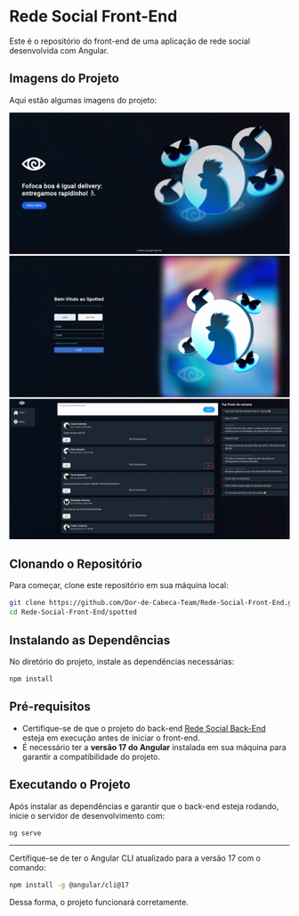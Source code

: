 # Rede Social Front-End

Este é o repositório do front-end de uma aplicação de rede social desenvolvida com Angular.

## Imagens do Projeto

Aqui estão algumas imagens do projeto:

![Tela de Login](spotted/imgDoProjeto/1.jpg)
![Feed de Notícias](spotted/imgDoProjeto/2.jpg)
![Perfil do Usuário](spotted/imgDoProjeto/3.jpg)

## Clonando o Repositório

Para começar, clone este repositório em sua máquina local:

```bash
git clone https://github.com/Dor-de-Cabeca-Team/Rede-Social-Front-End.git
cd Rede-Social-Front-End/spotted
```

## Instalando as Dependências

No diretório do projeto, instale as dependências necessárias:

```bash
npm install
```

## Pré-requisitos

- Certifique-se de que o projeto do back-end [Rede Social Back-End](https://github.com/Dor-de-Cabeca-Team/Rede-Social-Back-End.git) esteja em execução antes de iniciar o front-end.
- É necessário ter a **versão 17 do Angular** instalada em sua máquina para garantir a compatibilidade do projeto.

## Executando o Projeto

Após instalar as dependências e garantir que o back-end esteja rodando, inicie o servidor de desenvolvimento com:

```bash
ng serve
```

---

Certifique-se de ter o Angular CLI atualizado para a versão 17 com o comando:

```bash
npm install -g @angular/cli@17
```

Dessa forma, o projeto funcionará corretamente.
